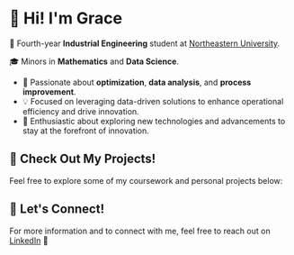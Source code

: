 # 👋 Hi! I'm Grace

🚀 Fourth-year **Industrial Engineering** student at [Northeastern University](https://www.northeastern.edu/). 

🎓 Minors in **Mathematics** and **Data Science**.  

- 🌟 Passionate about **optimization**, **data analysis**, and **process improvement**.  
- 💡 Focused on leveraging data-driven solutions to enhance operational efficiency and drive innovation.
- 🤖 Enthusiastic about exploring new technologies and advancements to stay at the forefront of innovation. 



## 🚀 Check Out My Projects!

Feel free to explore some of my coursework and personal projects below:


## 🌟 Let's Connect!

For more information and to connect with me, feel free to reach out on [LinkedIn](https://www.linkedin.com/in/grace-pietak/) 💼
